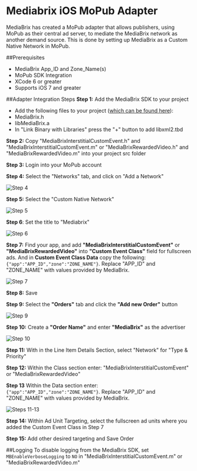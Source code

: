 # Mediabrix iOS MoPub Adapter

MediaBrix has created a MoPub adapter that allows publishers, using MoPub as their central ad server, to mediate the MediaBrix network as another demand source. This is done by setting up MediaBrix as a Custom Native Network in MoPub.

##Prerequisites
* MediaBrix App_ID and Zone_Name(s)
* MoPub SDK Integration
* XCode 6 or greater
* Supports iOS 7 and greater

##Adapter Integration Steps
**Step 1:** Add the MediaBrix SDK to your project
* Add the following files to your project ([which can be found here](https://github.com/mediabrix/mediabrix-ios-sdk/tree/master/IOS/src)):
 * MediaBrix.h
 * libMediaBrix.a
* In "Link Binary with Libraries" press the "+" button to add libxml2.tbd

**Step 2:** Copy "MediaBrixInterstitialCustomEvent.h" and "MediaBrixInterstitialCustomEvent.m" or "MediaBrixRewardedVideo.h" and "MediaBrixRewardedVideo.m" into your project src folder

**Step 3:** Login into your MoPub account

**Step 4:** Select the "Networks" tab, and click on "Add a Network"

![Step 4](https://cdn.mediabrix.com/o38%2Fdevsupportportal%2FMoPub%20Adapter%20Images%2F2016_03_07_16_42_163.png)

**Step 5:** Select the "Custom Native Network"

![Step 5](https://cdn.mediabrix.com/o38%2Fdevsupportportal%2FMoPub%20Adapter%20Images%2F2016_03_07_16_39_002.png)

**Step 6**: Set the title to "Mediabrix"

![Step 6](https://cdn.mediabrix.com/o38%2Fdevsupportportal%2FMoPub%20Adapter%20Images%2F2016_03_07_16_44_344.png)

**Step 7:** Find your app, and add **"MediaBrixInterstitialCustomEvent"** or **"MediaBrixRewardedVideo"** into **"Custom Event Class"** field for fullscreen ads. And in **Custom Event Class Data** copy the following:
```{"app":"APP_ID","zone":"ZONE_NAME"}```. Replace "APP_ID" and "ZONE_NAME" with values provided by MediaBrix.



![Step 7](https://cdn.mediabrix.com/o38%2Fdevsupportportal%2FMoPub%20Adapter%20Images%2F2016_04_01_13_14_401.png)

**Step 8:** Save

**Step 9:** Select the **"Orders"** tab and click the **"Add new Order"** button

![Step 9](https://cdn.mediabrix.com/o38%2Fdevsupportportal%2FMoPub%20Adapter%20Images%2F2016_03_07_17_00_036.png)

**Step 10:** Create a **"Order Name"** and enter **"MediaBrix"** as the advertiser

![Step 10](https://cdn.mediabrix.com/o38%2Fdevsupportportal%2FMoPub%20Adapter%20Images%2F2016_03_07_17_03_507.png)

**Step 11:** With in the Line Item Details Section, select "Network" for "Type & Priority"

**Step 12:** Within the Class section enter: "MediaBrixInterstitialCustomEvent" or "MediaBrixRewardedVideo" 

**Step 13** Within the Data section enter:  ``{"app":"APP_ID","zone":"ZONE_NAME"}``. Replace "APP_ID" and "ZONE_NAME" with values provided by MediaBrix.

![Steps 11-13](https://hcs.hwcdn.net/v1/AUTH_mediabrix-231a/content/o38%2Fdevsupportportal%2FMoPub%20Adapter%20Images%2F2016_04_01_13_38_062.png)

**Step 14:** Within Ad Unit Targeting, select the fullscreen ad units where you added the Custom Event Class in Step 7

**Step 15:** Add other desired targeting and Save Order

##Logging 
To disable logging from the MediaBrix SDK, set ```MBEnableVerboseLogging``` to ```NO``` in "MediaBrixInterstitialCustomEvent.m" or "MediaBrixRewardedVideo.m" 
